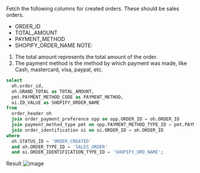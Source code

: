 Fetch the following columns for created orders. These should be sales orders.
- ORDER_ID
- TOTAL_AMOUNT
- PAYMENT_METHOD
- SHOPIFY_ORDER_NAME
NOTE: 
1. The total amount represents the total amount of the order.
2. The payment method is the method by which payment was made, like Cash, mastercard, visa, paypal, etc.

```SQL
select 
  oh.order_id, 
  oh.GRAND_TOTAL as TOTAL_AMOUNT, 
  pmt.PAYMENT_METHOD_CODE as PAYMENT_METHOD, 
  oi.ID_VALUE as SHOPIFY_ORDER_NAME 
from 
  order_header oh 
  join order_payment_preference opp on opp.ORDER_ID = oh.ORDER_ID 
  join payment_method_type pmt on opp.PAYMENT_METHOD_TYPE_ID = pmt.PAYMENT_METHOD_TYPE_ID 
  join order_identification oi on oi.ORDER_ID = oh.ORDER_ID 
where 
  oh.STATUS_ID = 'ORDER_CREATED' 
  and oh.ORDER_TYPE_ID = 'SALES_ORDER' 
  and oi.ORDER_IDENTIFICATION_TYPE_ID = 'SHOPIFY_ORD_NAME';

```
Result
![image](https://github.com/Nishtha-Jain-1119/SQL-Queries/assets/127538617/f541daeb-5d24-439f-ac0f-5a1a1cfb1fb3)
